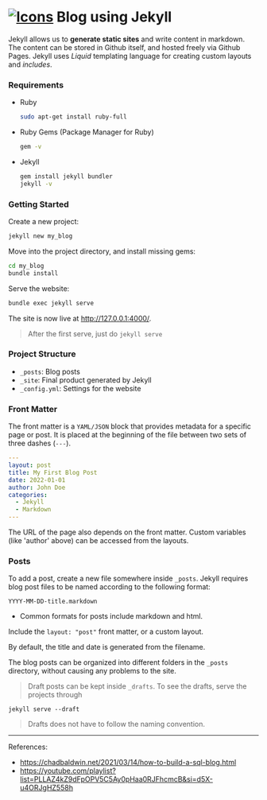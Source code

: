 # [![Icons](https://skillicons.dev/icons?i=ruby)](https://skillicons.dev)  Blog using Jekyll 

Jekyll allows us to **generate static sites** and write content in markdown.
The content can be stored in Github itself, and hosted freely via Github Pages.
Jekyll uses *Liquid* templating language for creating custom layouts and *includes*.

### Requirements
- Ruby 
  ```bash
  sudo apt-get install ruby-full
  ```
- Ruby Gems (Package Manager for Ruby) 
  ```bash
  gem -v
  ````
- Jekyll 
  ```bash
  gem install jekyll bundler
  jekyll -v
  ```
### Getting Started

Create a new project:
```bash
jekyll new my_blog
```
Move into the project directory, and install missing gems:
```bash
cd my_blog
bundle install
```
Serve the website:
```bash
bundle exec jekyll serve
```
The site is now live at http://127.0.0.1:4000/. 
> After the first serve, just do `jekyll serve`

### Project Structure

- `_posts`: Blog posts
- `_site`: Final product generated by Jekyll
- `_config.yml`: Settings for the website

### Front Matter

The front matter is a `YAML/JSON` block that provides metadata for a specific page or post.
It is placed at the beginning of the file between two sets of three dashes (`---`). 
```yaml
---
layout: post
title: My First Blog Post
date: 2022-01-01
author: John Doe 
categories:
  - Jekyll
  - Markdown
---
```
The URL of the page also depends on the front matter.
Custom variables (like 'author' above) can be accessed from the layouts.

### Posts

To add a post, create a new file somewhere inside `_posts`.
Jekyll requires blog post files to be named according to the following format:

`YYYY-MM-DD-title.markdown`

- Common formats for posts include markdown and html.

Include the `layout: "post"` front matter, or a custom layout.

By default, the title and date is generated from the filename.

The blog posts can be organized into different folders in the `_posts` directory, without causing any problems to the site.

> Draft posts can be kept inside `_drafts`.
> To see the drafts, serve the projects through
  ```
  jekyll serve --draft
  ```
> Drafts does not have to follow the naming convention.

---
References: 
- https://chadbaldwin.net/2021/03/14/how-to-build-a-sql-blog.html
- https://youtube.com/playlist?list=PLLAZ4kZ9dFpOPV5C5Ay0pHaa0RJFhcmcB&si=d5X-u4ORJgHZ558h